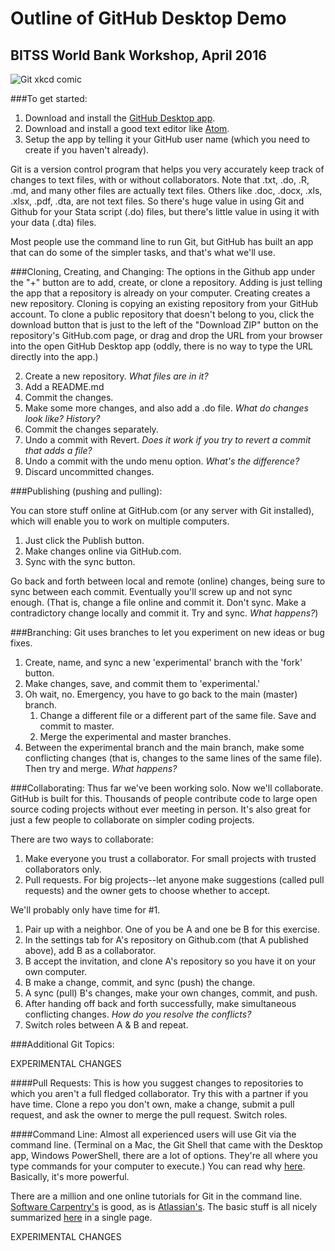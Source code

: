 Outline of GitHub Desktop Demo
==============================
BITSS World Bank Workshop, April 2016
------------------------------
![Git xkcd comic](https://imgs.xkcd.com/comics/git.png)

###To get started:

1. Download and install the [GitHub Desktop app](http://desktop.github.com).
2. Download and install a good text editor like [Atom](http://atom.io).
3. Setup the app by telling it your GitHub user name (which you need to create if you haven't already).

Git is a version control program that helps you very accurately keep track of changes to text files, with or without collaborators. Note that .txt, .do, .R, .md, and many other files are actually text files. Others like .doc, .docx, .xls, .xlsx, .pdf, .dta, are not text files. So there's huge value in using Git and Github for your Stata script (.do) files, but there's little value in using it with your data (.dta) files.

Most people use the command line to run Git, but GitHub has built an app that can do some of the simpler tasks, and that's what we'll use.

###Cloning, Creating, and Changing:
The options in the Github app under the "+" button are to add, create, or clone a repository. Adding is just telling the app that a repository is already on your computer. Creating creates a new repository. Cloning is copying an existing repository from your GitHub account. To clone a public repository that doesn't belong to you, click the download button that is just to the left of the "Download ZIP" button on the repository's GitHub.com page, or drag and drop the URL from your browser into the open GitHub Desktop app (oddly, there is no way to type the URL directly into the app.)  

2. Create a new repository. *What files are in it?*
1. Add a README.md
1. Commit the changes.
1. Make some more changes, and also add a .do file. *What do changes look like? History?*
1. Commit the changes separately.
1. Undo a commit with Revert. *Does it work if you try to revert a commit that adds a file?*
2. Undo a commit with the undo menu option. *What's the difference?*
3. Discard uncommitted changes.

###Publishing (pushing and pulling):

You can store stuff online at GitHub.com (or any server with Git installed), which will enable you to work on multiple computers.

1. Just click the Publish button.
2. Make changes online via GitHub.com.
3. Sync with the sync button.

Go back and forth between local and remote (online) changes, being sure to sync between each commit. Eventually you'll screw up and not sync enough. (That is, change a file online and commit it. Don't sync. Make a contradictory change locally and commit it. Try and sync. *What happens?*)

<!--This is the branch where I do crazy stuff like adding an HTML comment.-->

<!--Did you notice how above the numbering for the bulleted items is weird in the markdown doc, but when rendered, it looks nice? Thanks, Mardown!-->

###Branching:
Git uses branches to let you experiment on new ideas or bug fixes.

1. Create, name, and sync a new 'experimental' branch with the 'fork' button.
2. Make changes, save, and commit them to 'experimental.'
3. Oh wait, no. Emergency, you have to go back to the main (master) branch.
	1. Change a different file or a different part of the same file. Save and commit to master.
	2. Merge the experimental and master branches.
4. Between the experimental branch and the main branch, make some conflicting changes (that is, changes to the same lines of the same file). Then try and merge. *What happens?*

###Collaborating:
Thus far we've been working solo. Now we'll collaborate. GitHub is built for this. Thousands of people contribute code to large open source coding projects without ever meeting in person. It's also great for just a few people to collaborate on simpler coding projects.

There are two ways to collaborate:

1. Make everyone you trust a collaborator. For small projects with trusted collaborators only.
2. Pull requests. For big projects--let anyone make suggestions (called pull requests) and the owner gets to choose whether to accept.

We'll probably only have time for #1.

1. Pair up with a neighbor. One of you be A and one be B for this exercise.
2. In the settings tab for A's repository on Github.com (that A published above), add B as a collaborator.
3. B accept the invitation, and clone A's repository so you have it on your own computer.
4. B make a change, commit, and sync (push) the change.
5. A sync (pull) B's changes, make your own changes, commit, and push.
6. After handing off back and forth successfully, make simultaneous conflicting changes. *How do you resolve the conflicts?*
7. Switch roles between A & B and repeat.

###Additional Git Topics:

EXPERIMENTAL CHANGES

####Pull Requests:
This is how you suggest changes to repositories to which you aren't a full fledged collaborator. Try this with a partner if you have time. Clone a repo you don't own, make a change, submit a pull request, and ask the owner to merge the pull request. Switch roles.

####Command Line:
Almost all experienced users will use Git via the command line. (Terminal on a Mac, the Git Shell that came with the Desktop app, Windows PowerShell, there are a lot of options. They're all where you type commands for your computer to execute.) You can read why [here](http://programmers.stackexchange.com/questions/173297/why-learn-git-when-there-are-gui-apps-for-github). Basically, it's more powerful.

There are a million and one online tutorials for Git in the command line. [Software Carpentry's](http://swcarpentry.github.io/git-novice/) is good, as is [Atlassian's](https://www.atlassian.com/git/tutorials/). The basic stuff is all nicely summarized [here](http://rogerdudler.github.io/git-guide/) in a single page.

EXPERIMENTAL CHANGES
